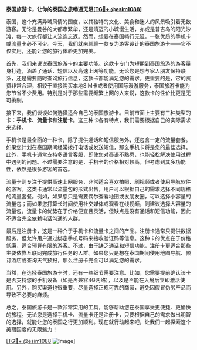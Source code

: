 **泰国旅游卡，让你的泰国之旅畅通无阻[[TG💪+ @esim1088](https://t.me/s/esim1088)]**

泰国，这个充满异域风情的国度，以其独特的文化、美食和迷人的风景吸引着无数游客。无论是曼谷的大都市繁华，还是清迈的小城慢生活，亦或是普吉岛的阳光沙滩，每一次旅行都让人流连忘返。然而，想要在泰国畅行无阻，一张优质的手机卡或流量卡必不可少。今天，我们就来聊聊一款专为游客设计的泰国旅游卡——它不仅实用，还能让您的旅行体验更加完美。

首先，我们来说说泰国旅游卡的主要功能。这款卡专门为短期到泰国旅游的游客量身打造，涵盖了通话、短信以及高速上网等功能。无论您是想与家人朋友保持联系，还是需要随时查询旅行信息，这款卡都能满足您的需求。更重要的是，它的资费非常合理，相较于直接购买本地SIM卡或者使用国际漫游服务，泰国旅游卡能为您节省不少费用。特别是对于那些需要频繁上网的人来说，这款卡的性价比更是无可挑剔。

接下来，我们谈谈如何选择适合自己的泰国旅游卡。目前市面上主要有三种类型的卡：**手机卡**、**流量卡**和**注册卡**。这三种卡各有特点，我们需要根据自己的实际需求来选择。

手机卡是最全面的一种卡，除了提供通话和短信服务外，还包含一定的流量套餐。如果您计划在泰国期间经常拨打电话或发送短信，那么手机卡将是您的最佳选择。此外，手机卡通常支持多语言客服，即使您对泰语不熟悉，也能轻松解决使用过程中遇到的问题。不过需要注意的是，手机卡的价格相对较高，但考虑到其多功能性，依然是很多游客的首选。

流量卡则专注于提供高速上网服务，非常适合喜欢拍照、刷视频或者使用导航软件的游客。这类卡通常以流量包的形式出售，用户可以根据自己的需求选择不同规格的流量套餐。例如，如果您只是需要偶尔查看地图或发朋友圈，可以选择小容量的流量包；而如果您打算长时间使用社交媒体或观看在线视频，则建议选择大容量的流量包。流量卡的优势在于价格便宜且灵活，但缺点是没有通话和短信功能，因此不适合完全依赖电话沟通的人群。

最后是注册卡，这是一种介于手机卡和流量卡之间的产品。注册卡通常只提供数据服务，但允许用户通过绑定手机号码来接收验证码等信息。这种卡的优点在于价格低廉，适合预算有限的游客。不过，由于缺乏通话和短信功能，注册卡更适合那些主要依靠互联网完成旅行任务的人群。如果您只是想在泰国期间使用地图导航、预订酒店或查询天气预报，那么注册卡完全可以满足您的需求。

当然，在选择泰国旅游卡时，还有一些细节需要注意。比如，您需要提前确认该卡是否支持您的手机设备（如是否兼容4G网络），以及是否能在入境后立即激活使用。另外，购买渠道也很重要，尽量选择正规可靠的商家，避免因假冒伪劣产品而导致不必要的麻烦。

总之，泰国旅游卡是一款非常实用的工具，能够帮助您在泰国享受更便捷、更愉快的旅程。无论您是选择手机卡、流量卡还是注册卡，只要根据自己的需求做出明智的选择，就能让您的泰国之行更加顺利。现在就行动起来吧，让我们一起探索这个美丽国度的无限魅力！

[[TG💪+ @esim1088](https://t.me/s/esim1088) ![Image](https://i.postimg.cc/4NQfJmqS/Snipaste-2025-05-13-00-14-12.png)]